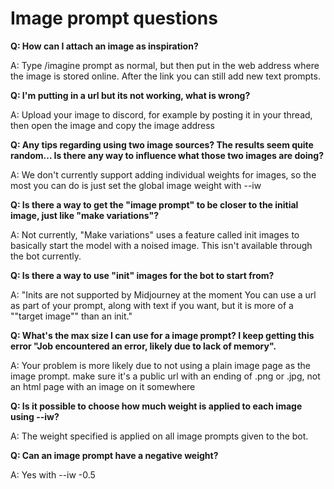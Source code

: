 # Image prompt questions

**Q: How can I attach an image as inspiration?**

A: Type /imagine prompt as normal, but then put in the web address where the image is stored online. After the link you can still add new text prompts.
 
**Q: I'm putting in a url but its not working, what is wrong?**

A: Upload your image to discord, for example by posting it in your thread, then open the image and copy the image address

**Q: Any tips regarding using two image sources? The results seem quite random... Is there any way to influence what those two images are doing?**

A: We don't currently support adding individual weights for images, so the most you can do is just set the global image weight with --iw 

**Q: Is there a way to get the "image prompt" to be closer to the initial image, just like "make variations"?**

A: Not currently, "Make variations" uses a feature called init images to basically start the model with a noised image. This isn't available through the bot currently. 

**Q: Is there a way to use "init" images for the bot to start from?**

A: "Inits are not supported by Midjourney at the moment You can use a url as part of your prompt, along with text if you want, but it is more of a ""target image"" than an init."

**Q: What's the max size I can use for a image prompt? I keep getting this error "Job encountered an error, likely due to lack of memory".**	

A: Your problem is more likely due to not using a plain image page as the image prompt. make sure it's a public url with an ending of .png or .jpg, not an html page with an image on it somewhere

**Q: Is it possible to choose how much weight is applied to each image using --iw?**	

A: The weight specified is applied on all image prompts given to the bot.

**Q: Can an image prompt have a negative weight?**

A: Yes with --iw -0.5
